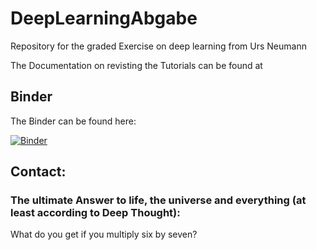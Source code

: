 # DeepLearningAbgabe
Repository for the graded Exercise on deep learning from Urs Neumann

The Documentation on revisting the Tutorials can be found at






## Binder
The Binder can be found here:

[![Binder](https://mybinder.org/badge_logo.svg)](https://mybinder.org/v2/gh/ursthejosh/DeepLearningAbgabe/HEAD?labpath=DL_Abgabe.ipynb)

## Contact:


### The ultimate Answer to life, the universe and everything (at least according to Deep Thought):

What do you get if you multiply six by seven?
